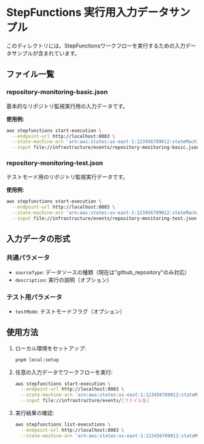 # StepFunctions 実行用入力データサンプル

このディレクトリには、StepFunctionsワークフローを実行するための入力データサンプルが含まれています。

## ファイル一覧

### repository-monitoring-basic.json
基本的なリポジトリ監視実行用の入力データです。

**使用例:**
```bash
aws stepfunctions start-execution \
  --endpoint-url http://localhost:8083 \
  --state-machine-arn 'arn:aws:states:us-east-1:123456789012:stateMachine:repository-monitoring-local' \
  --input file://infrastructure/events/repository-monitoring-basic.json
```

### repository-monitoring-test.json  
テストモード用のリポジトリ監視実行データです。

**使用例:**
```bash
aws stepfunctions start-execution \
  --endpoint-url http://localhost:8083 \
  --state-machine-arn 'arn:aws:states:us-east-1:123456789012:stateMachine:repository-monitoring-local' \
  --input file://infrastructure/events/repository-monitoring-test.json
```

## 入力データの形式

### 共通パラメータ
- `sourceType`: データソースの種類（現在は"github_repository"のみ対応）
- `description`: 実行の説明（オプション）

### テスト用パラメータ  
- `testMode`: テストモードフラグ（オプション）

## 使用方法

1. ローカル環境をセットアップ:
   ```bash
   pnpm local:setup
   ```

2. 任意の入力データでワークフローを実行:
   ```bash
   aws stepfunctions start-execution \
     --endpoint-url http://localhost:8083 \
     --state-machine-arn 'arn:aws:states:us-east-1:123456789012:stateMachine:repository-monitoring-local' \
     --input file://infrastructure/events/[ファイル名]
   ```

3. 実行結果の確認:
   ```bash
   aws stepfunctions list-executions \
     --endpoint-url http://localhost:8083 \
     --state-machine-arn 'arn:aws:states:us-east-1:123456789012:stateMachine:repository-monitoring-local'
   ```